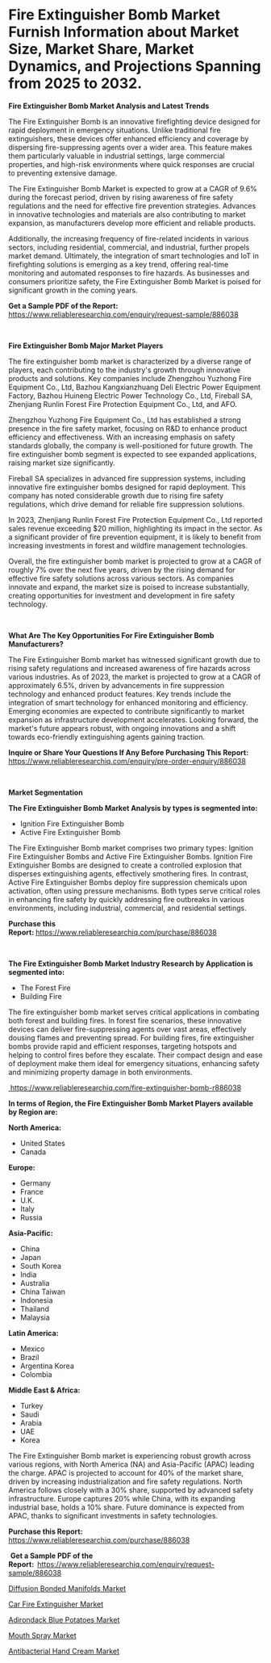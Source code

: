 <p><h1>Fire Extinguisher Bomb Market Furnish Information about Market Size, Market Share, Market Dynamics, and Projections Spanning from 2025 to 2032.</h1></p><p><strong>Fire Extinguisher Bomb Market Analysis and Latest Trends</strong></p>
<p><p>The Fire Extinguisher Bomb is an innovative firefighting device designed for rapid deployment in emergency situations. Unlike traditional fire extinguishers, these devices offer enhanced efficiency and coverage by dispersing fire-suppressing agents over a wider area. This feature makes them particularly valuable in industrial settings, large commercial properties, and high-risk environments where quick responses are crucial to preventing extensive damage. </p><p>The Fire Extinguisher Bomb Market is expected to grow at a CAGR of 9.6% during the forecast period, driven by rising awareness of fire safety regulations and the need for effective fire prevention strategies. Advances in innovative technologies and materials are also contributing to market expansion, as manufacturers develop more efficient and reliable products. </p><p>Additionally, the increasing frequency of fire-related incidents in various sectors, including residential, commercial, and industrial, further propels market demand. Ultimately, the integration of smart technologies and IoT in firefighting solutions is emerging as a key trend, offering real-time monitoring and automated responses to fire hazards. As businesses and consumers prioritize safety, the Fire Extinguisher Bomb Market is poised for significant growth in the coming years.</p></p>
<p><strong>Get a Sample PDF of the Report:&nbsp;</strong> <a href="https://www.reliableresearchiq.com/enquiry/request-sample/886038?utm_campaign=1159&utm_medium=2&utm_source=Github&utm_content=ia&utm_term=06022025&utm_id=fire-extinguisher-bomb">https://www.reliableresearchiq.com/enquiry/request-sample/886038</a></p>
<p>&nbsp;</p>
<p><strong>Fire Extinguisher Bomb Major Market Players</strong></p>
<p><p>The fire extinguisher bomb market is characterized by a diverse range of players, each contributing to the industry's growth through innovative products and solutions. Key companies include Zhengzhou Yuzhong Fire Equipment Co., Ltd, Bazhou Kangxianzhuang Deli Electric Power Equipment Factory, Bazhou Huineng Electric Power Technology Co., Ltd, Fireball SA, Zhenjiang Runlin Forest Fire Protection Equipment Co., Ltd, and AFO.</p><p>Zhengzhou Yuzhong Fire Equipment Co., Ltd has established a strong presence in the fire safety market, focusing on R&D to enhance product efficiency and effectiveness. With an increasing emphasis on safety standards globally, the company is well-positioned for future growth. The fire extinguisher bomb segment is expected to see expanded applications, raising market size significantly.</p><p>Fireball SA specializes in advanced fire suppression systems, including innovative fire extinguisher bombs designed for rapid deployment. This company has noted considerable growth due to rising fire safety regulations, which drive demand for reliable fire suppression solutions.</p><p>In 2023, Zhenjiang Runlin Forest Fire Protection Equipment Co., Ltd reported sales revenue exceeding $20 million, highlighting its impact in the sector. As a significant provider of fire prevention equipment, it is likely to benefit from increasing investments in forest and wildfire management technologies.</p><p>Overall, the fire extinguisher bomb market is projected to grow at a CAGR of roughly 7% over the next five years, driven by the rising demand for effective fire safety solutions across various sectors. As companies innovate and expand, the market size is poised to increase substantially, creating opportunities for investment and development in fire safety technology.</p></p>
<p>&nbsp;</p>
<p><strong>What Are The Key Opportunities For Fire Extinguisher Bomb Manufacturers?</strong></p>
<p><p>The Fire Extinguisher Bomb market has witnessed significant growth due to rising safety regulations and increased awareness of fire hazards across various industries. As of 2023, the market is projected to grow at a CAGR of approximately 6.5%, driven by advancements in fire suppression technology and enhanced product features. Key trends include the integration of smart technology for enhanced monitoring and efficiency. Emerging economies are expected to contribute significantly to market expansion as infrastructure development accelerates. Looking forward, the market's future appears robust, with ongoing innovations and a shift towards eco-friendly extinguishing agents gaining traction.</p></p>
<p><strong>Inquire or Share Your Questions If Any Before Purchasing This Report:</strong> <a href="https://www.reliableresearchiq.com/enquiry/pre-order-enquiry/886038?utm_campaign=1159&utm_medium=2&utm_source=Github&utm_content=ia&utm_term=06022025&utm_id=fire-extinguisher-bomb">https://www.reliableresearchiq.com/enquiry/pre-order-enquiry/886038</a></p>
<p>&nbsp;</p>
<p><strong>Market Segmentation</strong></p>
<p><strong>The Fire Extinguisher Bomb Market Analysis by types is segmented into:</strong></p>
<p><ul><li>Ignition Fire Extinguisher Bomb</li><li>Active Fire Extinguisher Bomb</li></ul></p>
<p><p>The Fire Extinguisher Bomb market comprises two primary types: Ignition Fire Extinguisher Bombs and Active Fire Extinguisher Bombs. Ignition Fire Extinguisher Bombs are designed to create a controlled explosion that disperses extinguishing agents, effectively smothering fires. In contrast, Active Fire Extinguisher Bombs deploy fire suppression chemicals upon activation, often using pressure mechanisms. Both types serve critical roles in enhancing fire safety by quickly addressing fire outbreaks in various environments, including industrial, commercial, and residential settings.</p></p>
<p><strong>Purchase this Report:&nbsp;</strong><a href="https://www.reliableresearchiq.com/purchase/886038?utm_campaign=1159&utm_medium=2&utm_source=Github&utm_content=ia&utm_term=06022025&utm_id=fire-extinguisher-bomb">https://www.reliableresearchiq.com/purchase/886038</a></p>
<p>&nbsp;</p>
<p><strong>The Fire Extinguisher Bomb Market Industry Research by Application is segmented into:</strong></p>
<p><ul><li>The Forest Fire</li><li>Building Fire</li></ul></p>
<p><p>The fire extinguisher bomb market serves critical applications in combating both forest and building fires. In forest fire scenarios, these innovative devices can deliver fire-suppressing agents over vast areas, effectively dousing flames and preventing spread. For building fires, fire extinguisher bombs provide rapid and efficient responses, targeting hotspots and helping to control fires before they escalate. Their compact design and ease of deployment make them ideal for emergency situations, enhancing safety and minimizing property damage in both environments.</p></p>
<p><a href="https://www.reliableresearchiq.com/fire-extinguisher-bomb-r886038?utm_campaign=1159&utm_medium=2&utm_source=Github&utm_content=ia&utm_term=06022025&utm_id=fire-extinguisher-bomb">&nbsp;https://www.reliableresearchiq.com/fire-extinguisher-bomb-r886038</a></p>
<p><strong>In terms of Region, the Fire Extinguisher Bomb Market Players available by Region are:</strong></p>
<p>
    <p> <strong> North America: </strong>
        <ul>
            <li>United States</li>
            <li>Canada</li>
        </ul>
        </p> 
    <p> <strong> Europe: </strong>
        <ul>
            <li>Germany</li>
            <li>France</li>
            <li>U.K.</li>
            <li>Italy</li>
            <li>Russia</li>
        </ul>
        </p> 
    <p> <strong> Asia-Pacific: </strong>
        <ul>
            <li>China</li>
            <li>Japan</li>
            <li>South Korea</li>
            <li>India</li>
            <li>Australia</li>
            <li>China Taiwan</li>
            <li>Indonesia</li>
            <li>Thailand</li>
            <li>Malaysia</li>
        </ul>
        </p> 
    <p> <strong> Latin America: </strong>
        <ul>
            <li>Mexico</li>
            <li>Brazil</li>
            <li>Argentina Korea</li>
            <li>Colombia</li>
        </ul>
        </p> 
    <p> <strong> Middle East & Africa: </strong>
        <ul>
            <li>Turkey</li>
            <li>Saudi</li>
            <li>Arabia</li>
            <li>UAE</li>
            <li>Korea</li>
        </ul>
    </p>
    </p>
<p><p>The Fire Extinguisher Bomb market is experiencing robust growth across various regions, with North America (NA) and Asia-Pacific (APAC) leading the charge. APAC is projected to account for 40% of the market share, driven by increasing industrialization and fire safety regulations. North America follows closely with a 30% share, supported by advanced safety infrastructure. Europe captures 20% while China, with its expanding industrial base, holds a 10% share. Future dominance is expected from APAC, thanks to significant investments in safety technologies.</p></p>
<p><strong>Purchase this Report: </strong><a href="https://www.reliableresearchiq.com/purchase/886038?utm_campaign=1159&utm_medium=2&utm_source=Github&utm_content=ia&utm_term=06022025&utm_id=fire-extinguisher-bomb">https://www.reliableresearchiq.com/purchase/886038</a></p>
<p>&nbsp;<strong>Get a Sample PDF of the Report:&nbsp;&nbsp;</strong><a href="https://www.reliableresearchiq.com/enquiry/request-sample/886038?utm_campaign=1159&utm_medium=2&utm_source=Github&utm_content=ia&utm_term=06022025&utm_id=fire-extinguisher-bomb">https://www.reliableresearchiq.com/enquiry/request-sample/886038</a></p>
<p><strong></strong></p>
<p><p><a href="https://www.linkedin.com/pulse/global-diffusion-bonded-manifolds-market-trends-applications-dffhe?utm_campaign=1159&utm_medium=2&utm_source=Github&utm_content=ia&utm_term=06022025&utm_id=fire-extinguisher-bomb">Diffusion Bonded Manifolds Market</a></p><p><a href="https://www.linkedin.com/pulse/according-latest-trend-analysis-car-fire-extinguisher-yz2hf?utm_campaign=1159&utm_medium=2&utm_source=Github&utm_content=ia&utm_term=06022025&utm_id=fire-extinguisher-bomb">Car Fire Extinguisher Market</a></p><p><a href="https://www.linkedin.com/pulse/key-trends-revenue-potential-global-adirondack-blue-potatoes-y8x1f?utm_campaign=1159&utm_medium=2&utm_source=Github&utm_content=ia&utm_term=06022025&utm_id=fire-extinguisher-bomb">Adirondack Blue Potatoes Market</a></p><p><a href="https://github.com/sadithsondah72/Market-Research-Report-List-1/blob/main/mouth-spray-market.md?utm_campaign=1159&utm_medium=2&utm_source=Github&utm_content=ia&utm_term=06022025&utm_id=fire-extinguisher-bomb">Mouth Spray Market</a></p><p><a href="https://github.com/mshiradeth/Market-Research-Report-List-1/blob/main/antibacterial-hand-cream-market.md?utm_campaign=1159&utm_medium=2&utm_source=Github&utm_content=ia&utm_term=06022025&utm_id=fire-extinguisher-bomb">Antibacterial Hand Cream Market</a></p></p>